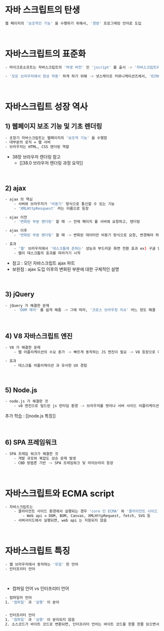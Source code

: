 

# 자바 스크립트의 탄생
``` bash
웹 페이지의 '보조적인 기능' 을 수행하기 위해서, '경량' 프로그래밍 언어로 도입
```


<br>

# 자바스크립트의 표준화

``` bash
- 마이크로소프트는 자바스크립트의 '파생 버전' 인 'jscript' 를 출시 -> '자바스크립트와 jscript 간 호환이 벽하지 않는' 문제가 발생 -> '크로스 브라우징 이슈' 발생

- '모든 브라우저에서 정상 작동' 하게 하기 위해 -> 넷스케이프 커뮤니케이션즈에서, 'ECMA(비영리 표준화 기구)' 에 자바스크립트 표준화 요청 -> 이후 ECMA 가 표준화 버전 배포  
```


<br>

# 자바스크립트 성장 역사

## 1) 웹페이지 보조 기능 및 기초 렌더링

``` bash 
- 초창기 자바스크립트는 웹페이지의 '보조적 기능' 을 수행함
- 대부분의 로직 = 웹 서버 
- 브라우저는 HTML, CSS 렌더링 역할
```
- 38장 브라우저 렌더링 참고
	- [[38.0 브라우저 렌더링 과정 요약]]

<br>

## 2) ajax
``` bash
- ajax 의 핵심 
	- 서버와 브라우저가 '비동기' 방식으로 통신할 수 있는 기능
	- 'XMLHttpResquest' 라는 이름으로 등장

- ajax 이전 
	- '변화된 부분 렌더링' 할 때 -> 전체 페이지 를 서버에 요청하고, 렌더링 

- ajax 이후 
	- '변화된 부분 렌더링' 할 때 -> 변화된 데이터만 비동기 방식으로 요청, 변경해야 하는 부분만 그려줌.

- 효과 
	- '웹' 브라우저에서 '데스크톱에 준하는' 성능과 부드러운 화면 전환 효과 ex) 구글 맵스 
	- 웹이 데스크톱의 효과를 따라가기 시작
```
- 참고 : 모던 자바스크립트 ajax 파트
- 보완점 : ajax 도입 이후의 변화된 부분에 대한 구체적인 설명


<br>

## 3) jQuery
``` bash
- jQuery 가 해결한 문제
	- 'DOM 제어' 를 쉽게 해줌 -> 그에 따라, '크로스 브라우징 이슈' 어느 정도 해결
```


<br>

## 4) V8 자바스크립트 엔진
``` bash
- V8 가 해결한 문제 
	- 웹 어플리케이션의 수요 증가 -> 빠르게 동작하는 JS 엔진이 필요 -> V8 등장으로 어느 정도 해결

- 효과 
	- 데스크톱 어플리케이션 과 유사한 UX 경험
```


<br>

## 5) Node.js
``` bash
- node.js 가 해결한 것 
	- v8 엔진으로 빌드된 js 런타임 환경 -> 브라우저를 벗어나 서버 사이드 어플리케이션에 js 가 사용될 수 있게 됨. 
```
추가 학습 : [[node.js 특징]]


<br>


## 6) SPA 프레임워크
``` bash
- SPA 프레임 워크가 해결한 것 
	- 개발 규모와 복잡도 상승 문제 발생 
	- CBD 방법론 기반 -> SPA 프레임워크 및 라이브러리 등장
```


<br>


# 자바스크립트와 ECMA script
``` bash
- 자바스크립트는 
	- 클라이언트 사이드 환경에서 실행되는 경우 'core 인 ECMA' 와 '클라이언트 사이드 web api(브라우저가 지원)' 로 구성됨. 
		- Web api = DOM, BOM, Canvas, XMLHttpRequest, fetch, SVG 등 
	- 서버사이드에서 실행되면, web api 는 지원되지 않음 
```


<br>

# 자바스크립트 특징

```bash 
- 웹 브라우저에서 동작하는 '유일' 한 언어
- 인터프리터 언어 
```

<br>

- 컴파일 언어 vs 인터프리터 언어 
``` bash
- 컴파일러 언어 
1. '컴파일' 과 '실행' 이 분리 


- 인터프리터 언어 
1. '컴파일' 과 '실행' 이 분리되지 않음 
2. 소스코드가 바이트 코드로 변환되면, 인터프리터 언어는 바이트 코드를 한줄 한줄 읽으면서 실행함
```